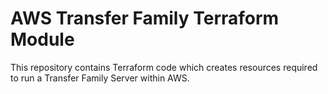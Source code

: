# AWS Transfer Family Terraform Module

This repository contains Terraform code which creates resources required to run a Transfer Family Server within AWS.